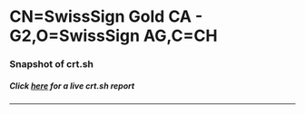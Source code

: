 # CN=SwissSign Gold CA - G2,O=SwissSign AG,C=CH
### Snapshot of crt.sh
##### Click [here](https://crt.sh/?q=Serial_009584E2414091440359AFE94E01EADB) for a live crt.sh report

---
